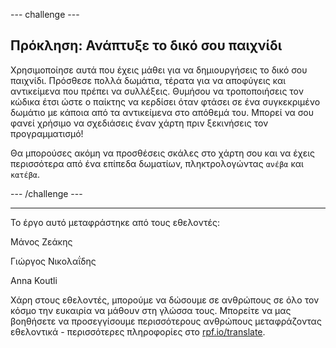--- challenge ---

## Πρόκληση: Ανάπτυξε το δικό σου παιχνίδι

Χρησιμοποίησε αυτά που έχεις μάθει για να δημιουργήσεις το δικό σου παιχνίδι. Πρόσθεσε πολλά δωμάτια, τέρατα για να αποφύγεις και αντικείμενα που πρέπει να συλλέξεις. Θυμήσου να τροποποιήσεις τον κώδικα έτσι ώστε ο παίκτης να κερδίσει όταν φτάσει σε ένα συγκεκριμένο δωμάτιο με κάποια από τα αντικείμενα στο απόθεμά του. Μπορεί να σου φανεί χρήσιμο να σχεδιάσεις έναν χάρτη πριν ξεκινήσεις τον προγραμματισμό!

Θα μπορούσες ακόμη να προσθέσεις σκάλες στο χάρτη σου και να έχεις περισσότερα από ένα επίπεδα δωματίων, πληκτρολογώντας `ανέβα` και `κατέβα`.

--- /challenge ---

***

Το έργο αυτό μεταφράστηκε από τους εθελοντές:

Μάνος Ζεάκης

Γιώργος Νικολαΐδης

Anna Koutli

Χάρη στους εθελοντές, μπορούμε να δώσουμε σε ανθρώπους σε όλο τον κόσμο την ευκαιρία να μάθουν στη γλώσσα τους. Μπορείτε να μας βοηθήσετε να προσεγγίσουμε περισσότερους ανθρώπους μεταφράζοντας εθελοντικά - περισσότερες πληροφορίες στο [rpf.io/translate](https://rpf.io/translate).
